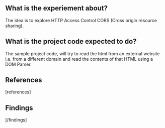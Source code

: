 ## What is the experiement about?

The idea is to explore HTTP Access Control CORS (Cross origin resource sharing).

## What is the project code expected to do?

The sample project code, will try to read the html from an external website i.e. from a different domain and read the contents of that HTML using a DOM Parser.

## References

[references]

## Findings

[/findings]

